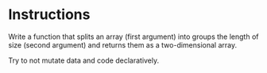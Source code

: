 # Instructions 

Write a function that splits an array (first argument) into groups the length of size
(second argument) and returns them as a two-dimensional array.

Try to not mutate data and code declaratively. 
